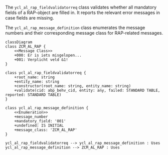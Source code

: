 The `ycl_al_rap_fieldvalidatorreq` class validates whether all mandatory fields of a RAP-object are filled in.
It reports the relevant error messages in case fields are missing.

The `ycl_al_rap_message_definition` class enumerates the message numbers and their corresponding message class for RAP-related messages.

```mermaid
classDiagram
class ZCM_AL_RAP {
    <<Message Class>>
    +000: Er is iets misgelopen...
    +001: Verplicht veld &1!
}

class ycl_al_rap_fieldvalidatorreq {
    +root_name: string
    +entity_name: string
    +constructor(root_name: string, entity_name: string)
    +validate(cid: abp_behv_cid, entity: any, failed: STANDARD TABLE, reported: STANDARD TABLE)
}

class ycl_al_rap_message_definition {
    <<Enumeration>>
    +message_number
    +mandatory_field: '001'
    +undefined: IS INITIAL
    +message_class: 'ZCM_AL_RAP'
}

ycl_al_rap_fieldvalidatorreq --> ycl_al_rap_message_definition : Uses
ycl_al_rap_message_definition --> ZCM_AL_RAP : Uses
```
